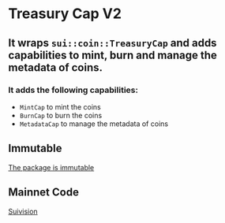 # Treasury Cap V2

## It wraps `sui::coin::TreasuryCap` and adds capabilities to mint, burn and manage the metadata of coins.

### It adds the following capabilities:

- `MintCap` to mint the coins
- `BurnCap` to burn the coins
- `MetadataCap` to manage the metadata of coins

## Immutable

[The package is immutable](https://suivision.xyz/txblock/7vGWNbfWABSMfJcXtw1FV4zb91TigsfxjfrsZQarei5G)

## Mainnet Code

[Suivision](https://suivision.xyz/package/0x721f784368fef7f6ce7ec4e312065861051ebae0afcb7ebae81b9c1556459745?tab=Code)
